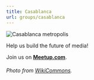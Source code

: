 ```yaml
---
title: Casablanca
url: groups/casablanca
---
```


![Casablanca metropolis](https://upload.wikimedia.org/wikipedia/commons/4/44/Casablanca_Metropolis.jpg)

Help us build the future of media!

Join us on **[Meetup.com](https://www.meetup.com/Hacks-Hackers-Casablanca/)**.

###### Photo from [WikiCommons](wikicommons.org).
